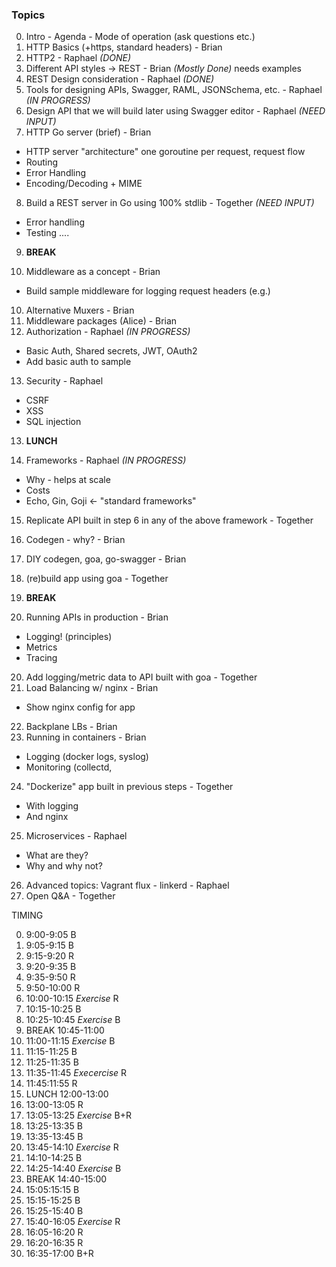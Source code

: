 ### Topics

0. Intro - Agenda - Mode of operation (ask questions etc.)
1. HTTP Basics (+https, standard headers) - Brian
2. HTTP2 - Raphael *(DONE)*
3. Different API styles -> REST - Brian *(Mostly Done)* needs examples
4. REST Design consideration - Raphael *(DONE)*
5. Tools for designing APIs, Swagger, RAML, JSONSchema, etc. - Raphael *(IN PROGRESS)*
6. Design API that we will build later using Swagger editor - Raphael *(NEED INPUT)*
7. HTTP Go server (brief) - Brian
  - HTTP server "architecture" one goroutine per request, request flow
  - Routing
  - Error Handling
  - Encoding/Decoding + MIME
8. Build a REST server in Go using 100% stdlib - Together *(NEED INPUT)*
  - Error handling
  - Testing
  ....

9. **BREAK**

9. Middleware as a concept - Brian
  - Build sample middleware for logging request headers (e.g.)
10. Alternative Muxers - Brian
11. Middleware packages (Alice) - Brian
12. Authorization - Raphael *(IN PROGRESS)*
  - Basic Auth, Shared secrets, JWT, OAuth2
  - Add basic auth to sample
13. Security - Raphael
  - CSRF
  - XSS
  - SQL injection

13. **LUNCH**

14. Frameworks - Raphael *(IN PROGRESS)*
  - Why - helps at scale
  - Costs
  - Echo, Gin, Goji <- "standard frameworks"
15. Replicate API built in step 6 in any of the above framework - Together
16. Codegen - why? - Brian
17. DIY codegen, goa, go-swagger - Brian
18. (re)build app using goa - Together

18. **BREAK**

19. Running APIs in production - Brian
  - Logging! (principles)
  - Metrics
  - Tracing
20. Add logging/metric data to API built with goa - Together
21. Load Balancing w/ nginx - Brian
  - Show nginx config for app
22. Backplane LBs - Brian
23. Running in containers - Brian
  - Logging (docker logs, syslog)
  - Monitoring (collectd, 
24. "Dockerize" app built in previous steps - Together
  - With logging
  - And nginx
25. Microservices - Raphael
  - What are they?
  - Why and why not?
26. Advanced topics: Vagrant flux - linkerd - Raphael
27. Open Q&A - Together

TIMING

0. 9:00-9:05 B
1. 9:05-9:15 B
2. 9:15-9:20 R
3. 9:20-9:35 B
4. 9:35-9:50 R
5. 9:50-10:00 R
6. 10:00-10:15 *Exercise* R
7. 10:15-10:25 B
8. 10:25-10:45 *Exercise* B
9. BREAK 10:45-11:00
9. 11:00-11:15 *Exercise* B
10. 11:15-11:25 B
11. 11:25-11:35 B
12. 11:35-11:45 *Execercise* R
13. 11:45:11:55 R
13. LUNCH 12:00-13:00
14. 13:00-13:05 R
15. 13:05-13:25 *Exercise* B+R
16. 13:25-13:35 B
17. 13:35-13:45 B
18. 13:45-14:10 *Exercise* R
19. 14:10-14:25 B
20. 14:25-14:40 *Exercise* B
20. BREAK 14:40-15:00
21. 15:05:15:15 B
22. 15:15-15:25 B
23. 15:25-15:40 B
24. 15:40-16:05 *Exercise* R
25. 16:05-16:20 R
26. 16:20-16:35 R
27. 16:35-17:00 B+R
